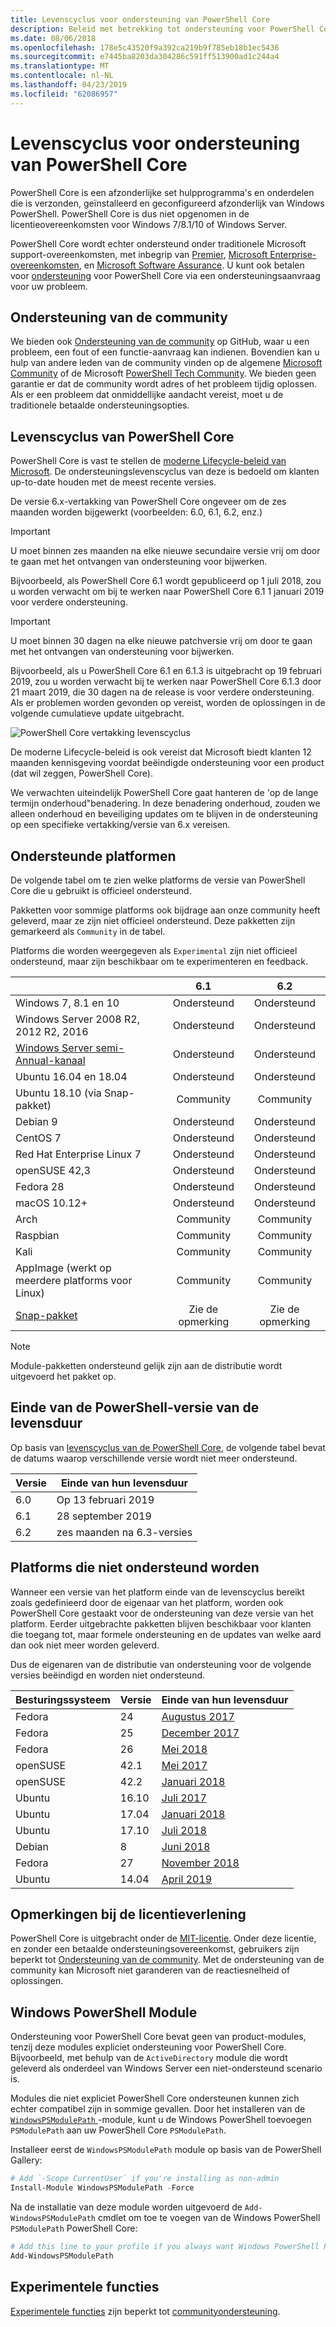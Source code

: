 ```yaml
---
title: Levenscyclus voor ondersteuning van PowerShell Core
description: Beleid met betrekking tot ondersteuning voor PowerShell Core
ms.date: 08/06/2018
ms.openlocfilehash: 178e5c43520f9a392ca219b9f785eb18b1ec5436
ms.sourcegitcommit: e7445ba8203da304286c591ff513900ad1c244a4
ms.translationtype: MT
ms.contentlocale: nl-NL
ms.lasthandoff: 04/23/2019
ms.locfileid: "62086957"
---
```

# <a name="powershell-core-support-lifecycle"></a>Levenscyclus voor ondersteuning van PowerShell Core

PowerShell Core is een afzonderlijke set hulpprogramma's en onderdelen die is verzonden, geïnstalleerd en geconfigureerd afzonderlijk van Windows PowerShell.
PowerShell Core is dus niet opgenomen in de licentieovereenkomsten voor Windows 7/8.1/10 of Windows Server.

PowerShell Core wordt echter ondersteund onder traditionele Microsoft support-overeenkomsten, met inbegrip van [Premier][], [Microsoft Enterprise-overeenkomsten][enterprise-agreement], en [Microsoft Software Assurance][assurance].
U kunt ook betalen voor [ondersteuning][] voor PowerShell Core via een ondersteuningsaanvraag voor uw probleem.

## <a name="community-support"></a>Ondersteuning van de community

We bieden ook [Ondersteuning van de community][] op GitHub, waar u een probleem, een fout of een functie-aanvraag kan indienen.
Bovendien kan u hulp van andere leden van de community vinden op de algemene [Microsoft Community][] of de Microsoft [PowerShell Tech Community][].
We bieden geen garantie er dat de community wordt adres of het probleem tijdig oplossen.
Als er een probleem dat onmiddellijke aandacht vereist, moet u de traditionele betaalde ondersteuningsopties.

## <a name="lifecycle-of-powershell-core"></a>Levenscyclus van PowerShell Core

PowerShell Core is vast te stellen de [moderne Lifecycle-beleid van Microsoft][modern].
De ondersteuningslevenscyclus van deze is bedoeld om klanten up-to-date houden met de meest recente versies.

De versie 6.x-vertakking van PowerShell Core ongeveer om de zes maanden worden bijgewerkt (voorbeelden: 6.0, 6.1, 6.2, enz.)

> [!IMPORTANT]
> U moet binnen zes maanden na elke nieuwe secundaire versie vrij om door te gaan met het ontvangen van ondersteuning voor bijwerken.

Bijvoorbeeld, als PowerShell Core 6.1 wordt gepubliceerd op 1 juli 2018, zou u worden verwacht om bij te werken naar PowerShell Core 6.1 1 januari 2019 voor verdere ondersteuning.

> [!IMPORTANT]
> U moet binnen 30 dagen na elke nieuwe patchversie vrij om door te gaan met het ontvangen van ondersteuning voor bijwerken.

Bijvoorbeeld, als u PowerShell Core 6.1 en 6.1.3 is uitgebracht op 19 februari 2019, zou u worden verwacht bij te werken naar PowerShell Core 6.1.3 door 21 maart 2019, die 30 dagen na de release is voor verdere ondersteuning.
Als er problemen worden gevonden op vereist, worden de oplossingen in de volgende cumulatieve update uitgebracht.

![PowerShell Core vertakking levenscyclus][lifecycle-chart]

De moderne Lifecycle-beleid is ook vereist dat Microsoft biedt klanten 12 maanden kennisgeving voordat beëindigde ondersteuning voor een product (dat wil zeggen, PowerShell Core).

We verwachten uiteindelijk PowerShell Core gaat hanteren de 'op de lange termijn onderhoud"benadering.
In deze benadering onderhoud, zouden we alleen onderhoud en beveiliging updates om te blijven in de ondersteuning op een specifieke vertakking/versie van 6.x vereisen.

## <a name="supported-platforms"></a>Ondersteunde platformen

De volgende tabel om te zien welke platforms de versie van PowerShell Core die u gebruikt is officieel ondersteund.

Pakketten voor sommige platforms ook bijdrage aan onze community heeft geleverd, maar ze zijn niet officieel ondersteund.
Deze pakketten zijn gemarkeerd als `Community` in de tabel.

Platforms die worden weergegeven als `Experimental` zijn niet officieel ondersteund, maar zijn beschikbaar om te experimenteren en feedback.

|                                                   | 6.1         | 6.2         |
|---------------------------------------------------|:-----------:|:-----------:|
| Windows 7, 8.1 en 10                            | Ondersteund   | Ondersteund   |
| Windows Server 2008 R2, 2012 R2, 2016             | Ondersteund   | Ondersteund   |
| [Windows Server semi-Annual-kanaal][semi-annual] | Ondersteund   | Ondersteund   |
| Ubuntu 16.04 en 18.04                            | Ondersteund   | Ondersteund   |
| Ubuntu 18.10 (via Snap-pakket)                   | Community   | Community   |
| Debian 9                                          | Ondersteund   | Ondersteund   |
| CentOS 7                                          | Ondersteund   | Ondersteund   |
| Red Hat Enterprise Linux 7                        | Ondersteund   | Ondersteund   |
| openSUSE 42,3                                     | Ondersteund   | Ondersteund   |
| Fedora 28                                         | Ondersteund   | Ondersteund   |
| macOS 10.12+                                      | Ondersteund   | Ondersteund   |
| Arch                                              | Community   | Community   |
| Raspbian                                          | Community   | Community   |
| Kali                                              | Community   | Community   |
| AppImage (werkt op meerdere platforms voor Linux)     | Community   | Community   |
| [Snap-pakket](https://snapcraft.io/powershell)   | Zie de opmerking    | Zie de opmerking    |

> [!NOTE]
> Module-pakketten ondersteund gelijk zijn aan de distributie wordt uitgevoerd het pakket op.

## <a name="powershell-release-end-of-life"></a>Einde van de PowerShell-versie van de levensduur

Op basis van [levenscyclus van de PowerShell Core](#lifecycle-of-powershell-core), de volgende tabel bevat de datums waarop verschillende versie wordt niet meer ondersteund.

| Versie | Einde van hun levensduur                   |
|---------|-------------------------------|
| 6.0     | Op 13 februari 2019             |
| 6.1     | 28 september 2019            |
| 6.2     | zes maanden na 6.3-versies   |

## <a name="platforms-which-are-out-of-support"></a>Platforms die niet ondersteund worden

Wanneer een versie van het platform einde van de levenscyclus bereikt zoals gedefinieerd door de eigenaar van het platform, worden ook PowerShell Core gestaakt voor de ondersteuning van deze versie van het platform.
Eerder uitgebrachte pakketten blijven beschikbaar voor klanten die toegang tot, maar formele ondersteuning en de updates van welke aard dan ook niet meer worden geleverd.

Dus de eigenaren van de distributie van ondersteuning voor de volgende versies beëindigd en worden niet ondersteund.

| Besturingssysteem       | Versie | Einde van hun levensduur                                                                                 |
|----------|---------|---------------------------------------------------------------------------------------------|
| Fedora   | 24      | [Augustus 2017](https://fedoramagazine.org/fedora-24-eol/)                                    |
| Fedora   | 25      | [December 2017](https://fedoramagazine.org/fedora-25-end-life/)                             |
| Fedora   | 26      | [Mei 2018](https://fedoramagazine.org/fedora-26-end-life/)                                  |
| openSUSE | 42.1    | [Mei 2017](https://lists.opensuse.org/opensuse-security-announce/2017-05/msg00053.html)     |
| openSUSE | 42.2    | [Januari 2018](https://lists.opensuse.org/opensuse-security-announce/2017-11/msg00066.html) |
| Ubuntu   | 16.10   | [Juli 2017](https://lists.ubuntu.com/archives/ubuntu-announce/2017-July/000223.html)        |
| Ubuntu   | 17.04   | [Januari 2018](https://lists.ubuntu.com/archives/ubuntu-announce/2018-January.txt)          |
| Ubuntu   | 17.10   | [Juli 2018](https://lists.ubuntu.com/archives/ubuntu-announce/2018-July/000232.html)        |
| Debian   | 8       | [Juni 2018](https://lists.debian.org/debian-security-announce/2018/msg00132.html)           |
| Fedora   | 27      | [November 2018](https://fedoramagazine.org/fedora-27-end-of-life/)                          |
| Ubuntu   | 14.04   | [April 2019](https://wiki.ubuntu.com/Releases)                                              |

## <a name="notes-on-licensing"></a>Opmerkingen bij de licentieverlening

PowerShell Core is uitgebracht onder de [MIT-licentie][].
Onder deze licentie, en zonder een betaalde ondersteuningsovereenkomst, gebruikers zijn beperkt tot [Ondersteuning van de community][].
Met de ondersteuning van de community kan Microsoft niet garanderen van de reactiesnelheid of oplossingen.

## <a name="windows-powershell-module"></a>Windows PowerShell Module

Ondersteuning voor PowerShell Core bevat geen van product-modules, tenzij deze modules expliciet ondersteuning voor PowerShell Core.
Bijvoorbeeld, met behulp van de `ActiveDirectory` module die wordt geleverd als onderdeel van Windows Server een niet-ondersteund scenario is.

Modules die niet expliciet PowerShell Core ondersteunen kunnen zich echter compatibel zijn in sommige gevallen.
Door het installeren van de [ `WindowsPSModulePath` ][] -module, kunt u de Windows PowerShell toevoegen `PSModulePath` aan uw PowerShell Core `PSModulePath`.

Installeer eerst de `WindowsPSModulePath` module op basis van de PowerShell Gallery:

```powershell
# Add `-Scope CurrentUser` if you're installing as non-admin
Install-Module WindowsPSModulePath -Force
```

Na de installatie van deze module worden uitgevoerd de `Add-WindowsPSModulePath` cmdlet om toe te voegen van de Windows PowerShell `PSModulePath` PowerShell Core:

```powershell
# Add this line to your profile if you always want Windows PowerShell PSModulePath
Add-WindowsPSModulePath
```

## <a name="experimental-features"></a>Experimentele functies

[Experimentele functies][] zijn beperkt tot [communityondersteuning](#community-support).

[Premier]: https://www.microsoft.com/en-us/microsoftservices/support.aspx
[enterprise-agreement]: https://www.microsoft.com/en-us/licensing/licensing-programs/enterprise.aspx
[assurance]: https://www.microsoft.com/en-us/licensing/licensing-programs/software-assurance-default.aspx
[Ondersteuning van de community]: https://github.com/powershell/powershell/issues
[Microsoft Community]: https://answers.microsoft.com/
[PowerShell Tech Community]: https://techcommunity.microsoft.com/t5/PowerShell/ct-p/WindowsPowerShell
[ondersteuning]: https://support.microsoft.com/assistedsupportproducts
[modern]: https://support.microsoft.com/help/30881/modern-lifecycle-policy
[lifecycle-chart]: ./images/modern-lifecycle.png
[semi-annual]: https://docs.microsoft.com/windows-server/get-started/semi-annual-channel-overview
[MIT-licentie]: https://github.com/PowerShell/PowerShell/blob/master/LICENSE.txt
[`WindowsPSModulePath`]: https://www.powershellgallery.com/packages/WindowsPSModulePath/
[Experimentele functies]: /powershell/module/microsoft.powershell.core/about/about_powershell_config?view=powershell-6#experimentalfeatures
